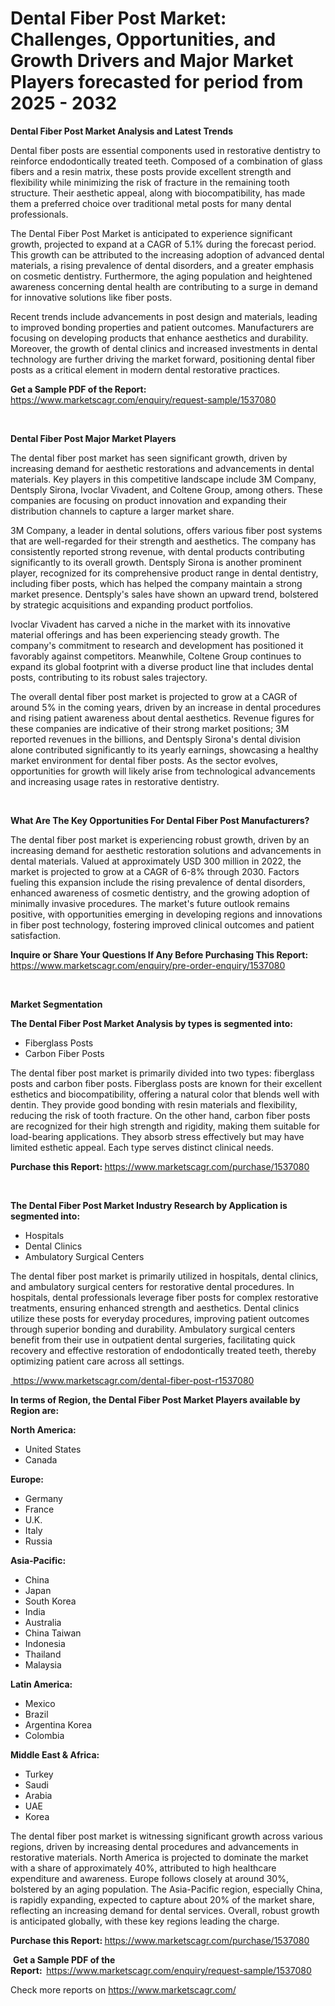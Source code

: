 <p><h1>Dental Fiber Post Market: Challenges, Opportunities, and Growth Drivers and Major Market Players forecasted for period from 2025 - 2032</h1></p><p><strong>Dental Fiber Post Market Analysis and Latest Trends</strong></p>
<p><p>Dental fiber posts are essential components used in restorative dentistry to reinforce endodontically treated teeth. Composed of a combination of glass fibers and a resin matrix, these posts provide excellent strength and flexibility while minimizing the risk of fracture in the remaining tooth structure. Their aesthetic appeal, along with biocompatibility, has made them a preferred choice over traditional metal posts for many dental professionals.</p><p>The Dental Fiber Post Market is anticipated to experience significant growth, projected to expand at a CAGR of 5.1% during the forecast period. This growth can be attributed to the increasing adoption of advanced dental materials, a rising prevalence of dental disorders, and a greater emphasis on cosmetic dentistry. Furthermore, the aging population and heightened awareness concerning dental health are contributing to a surge in demand for innovative solutions like fiber posts.</p><p>Recent trends include advancements in post design and materials, leading to improved bonding properties and patient outcomes. Manufacturers are focusing on developing products that enhance aesthetics and durability. Moreover, the growth of dental clinics and increased investments in dental technology are further driving the market forward, positioning dental fiber posts as a critical element in modern dental restorative practices.</p></p>
<p><strong>Get a Sample PDF of the Report:&nbsp;</strong> <a href="https://www.marketscagr.com/enquiry/request-sample/1537080?utm_campaign=3249&utm_medium=2&utm_source=Github&utm_content=ia&utm_term=02042025&utm_id=dental-fiber-post">https://www.marketscagr.com/enquiry/request-sample/1537080</a></p>
<p>&nbsp;</p>
<p><strong>Dental Fiber Post Major Market Players</strong></p>
<p><p>The dental fiber post market has seen significant growth, driven by increasing demand for aesthetic restorations and advancements in dental materials. Key players in this competitive landscape include 3M Company, Dentsply Sirona, Ivoclar Vivadent, and Coltene Group, among others. These companies are focusing on product innovation and expanding their distribution channels to capture a larger market share.</p><p>3M Company, a leader in dental solutions, offers various fiber post systems that are well-regarded for their strength and aesthetics. The company has consistently reported strong revenue, with dental products contributing significantly to its overall growth. Dentsply Sirona is another prominent player, recognized for its comprehensive product range in dental dentistry, including fiber posts, which has helped the company maintain a strong market presence. Dentsply's sales have shown an upward trend, bolstered by strategic acquisitions and expanding product portfolios.</p><p>Ivoclar Vivadent has carved a niche in the market with its innovative material offerings and has been experiencing steady growth. The company's commitment to research and development has positioned it favorably against competitors. Meanwhile, Coltene Group continues to expand its global footprint with a diverse product line that includes dental posts, contributing to its robust sales trajectory. </p><p>The overall dental fiber post market is projected to grow at a CAGR of around 5% in the coming years, driven by an increase in dental procedures and rising patient awareness about dental aesthetics. Revenue figures for these companies are indicative of their strong market positions; 3M reported revenues in the billions, and Dentsply Sirona's dental division alone contributed significantly to its yearly earnings, showcasing a healthy market environment for dental fiber posts. As the sector evolves, opportunities for growth will likely arise from technological advancements and increasing usage rates in restorative dentistry.</p></p>
<p>&nbsp;</p>
<p><strong>What Are The Key Opportunities For Dental Fiber Post Manufacturers?</strong></p>
<p><p>The dental fiber post market is experiencing robust growth, driven by an increasing demand for aesthetic restoration solutions and advancements in dental materials. Valued at approximately USD 300 million in 2022, the market is projected to grow at a CAGR of 6-8% through 2030. Factors fueling this expansion include the rising prevalence of dental disorders, enhanced awareness of cosmetic dentistry, and the growing adoption of minimally invasive procedures. The market's future outlook remains positive, with opportunities emerging in developing regions and innovations in fiber post technology, fostering improved clinical outcomes and patient satisfaction.</p></p>
<p><strong>Inquire or Share Your Questions If Any Before Purchasing This Report:</strong> <a href="https://www.marketscagr.com/enquiry/pre-order-enquiry/1537080?utm_campaign=3249&utm_medium=2&utm_source=Github&utm_content=ia&utm_term=02042025&utm_id=dental-fiber-post">https://www.marketscagr.com/enquiry/pre-order-enquiry/1537080</a></p>
<p>&nbsp;</p>
<p><strong>Market Segmentation</strong></p>
<p><strong>The Dental Fiber Post Market Analysis by types is segmented into:</strong></p>
<p><ul><li>Fiberglass Posts</li><li>Carbon Fiber Posts</li></ul></p>
<p><p>The dental fiber post market is primarily divided into two types: fiberglass posts and carbon fiber posts. Fiberglass posts are known for their excellent esthetics and biocompatibility, offering a natural color that blends well with dentin. They provide good bonding with resin materials and flexibility, reducing the risk of tooth fracture. On the other hand, carbon fiber posts are recognized for their high strength and rigidity, making them suitable for load-bearing applications. They absorb stress effectively but may have limited esthetic appeal. Each type serves distinct clinical needs.</p></p>
<p><strong>Purchase this Report:&nbsp;</strong><a href="https://www.marketscagr.com/purchase/1537080?utm_campaign=3249&utm_medium=2&utm_source=Github&utm_content=ia&utm_term=02042025&utm_id=dental-fiber-post">https://www.marketscagr.com/purchase/1537080</a></p>
<p>&nbsp;</p>
<p><strong>The Dental Fiber Post Market Industry Research by Application is segmented into:</strong></p>
<p><ul><li>Hospitals</li><li>Dental Clinics</li><li>Ambulatory Surgical Centers</li></ul></p>
<p><p>The dental fiber post market is primarily utilized in hospitals, dental clinics, and ambulatory surgical centers for restorative dental procedures. In hospitals, dental professionals leverage fiber posts for complex restorative treatments, ensuring enhanced strength and aesthetics. Dental clinics utilize these posts for everyday procedures, improving patient outcomes through superior bonding and durability. Ambulatory surgical centers benefit from their use in outpatient dental surgeries, facilitating quick recovery and effective restoration of endodontically treated teeth, thereby optimizing patient care across all settings.</p></p>
<p><a href="https://www.marketscagr.com/dental-fiber-post-r1537080?utm_campaign=3249&utm_medium=2&utm_source=Github&utm_content=ia&utm_term=02042025&utm_id=dental-fiber-post">&nbsp;https://www.marketscagr.com/dental-fiber-post-r1537080</a></p>
<p><strong>In terms of Region, the Dental Fiber Post Market Players available by Region are:</strong></p>
<p>
    <p> <strong> North America: </strong>
        <ul>
            <li>United States</li>
            <li>Canada</li>
        </ul>
        </p> 
    <p> <strong> Europe: </strong>
        <ul>
            <li>Germany</li>
            <li>France</li>
            <li>U.K.</li>
            <li>Italy</li>
            <li>Russia</li>
        </ul>
        </p> 
    <p> <strong> Asia-Pacific: </strong>
        <ul>
            <li>China</li>
            <li>Japan</li>
            <li>South Korea</li>
            <li>India</li>
            <li>Australia</li>
            <li>China Taiwan</li>
            <li>Indonesia</li>
            <li>Thailand</li>
            <li>Malaysia</li>
        </ul>
        </p> 
    <p> <strong> Latin America: </strong>
        <ul>
            <li>Mexico</li>
            <li>Brazil</li>
            <li>Argentina Korea</li>
            <li>Colombia</li>
        </ul>
        </p> 
    <p> <strong> Middle East & Africa: </strong>
        <ul>
            <li>Turkey</li>
            <li>Saudi</li>
            <li>Arabia</li>
            <li>UAE</li>
            <li>Korea</li>
        </ul>
    </p>
    </p>
<p><p>The dental fiber post market is witnessing significant growth across various regions, driven by increasing dental procedures and advancements in restorative materials. North America is projected to dominate the market with a share of approximately 40%, attributed to high healthcare expenditure and awareness. Europe follows closely at around 30%, bolstered by an aging population. The Asia-Pacific region, especially China, is rapidly expanding, expected to capture about 20% of the market share, reflecting an increasing demand for dental services. Overall, robust growth is anticipated globally, with these key regions leading the charge.</p></p>
<p><strong>Purchase this Report: </strong><a href="https://www.marketscagr.com/purchase/1537080?utm_campaign=3249&utm_medium=2&utm_source=Github&utm_content=ia&utm_term=02042025&utm_id=dental-fiber-post">https://www.marketscagr.com/purchase/1537080</a></p>
<p>&nbsp;<strong>Get a Sample PDF of the Report:&nbsp;&nbsp;</strong><a href="https://www.marketscagr.com/enquiry/request-sample/1537080?utm_campaign=3249&utm_medium=2&utm_source=Github&utm_content=ia&utm_term=02042025&utm_id=dental-fiber-post">https://www.marketscagr.com/enquiry/request-sample/1537080</a></p>
<p><strong></strong></p>
<p>Check more reports on <a href="https://www.marketscagr.com/?utm_campaign=3249&utm_medium=2&utm_source=Github&utm_content=ia&utm_term=02042025&utm_id=dental-fiber-post">https://www.marketscagr.com/</a></p>